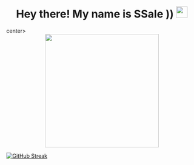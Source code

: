 <center>
<h1>
  Hey there! My name is SSale ))
  <img src="https://media.giphy.com/media/hvRJCLFzcasrR4ia7z/giphy.gif" width="30px"/>
</h1></center>center>

  <div id="header" align="center">
  <img src="https://media.giphy.com/media/3o7bufmnnfH3vT57y0/giphy.gif" width="300"/>
</div>


<a href="https://git.io/streak-stats"><img src="https://github-readme-streak-stats.herokuapp.com?user=ssale8877&theme=dark&hide_border=true" alt="GitHub Streak" /></a>
